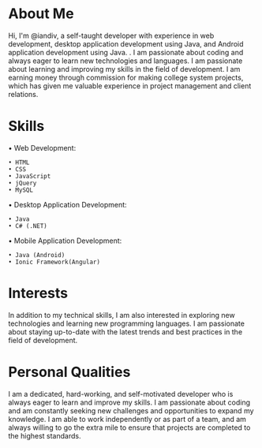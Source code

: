 
# About Me
Hi, I'm @iandiv, a self-taught developer with experience in web development, desktop application development using Java, and Android application development using Java. . I am passionate about coding and always eager to learn new technologies and languages. I am passionate about learning and improving my skills in the field of development. I am earning money through commission for making college system projects, which has given me valuable experience in project management and client relations.

# Skills
• Web Development: 
    
    • HTML
    • CSS
    • JavaScript    
    • jQuery    
    • MySQL

• Desktop Application Development: 

    • Java
    • C# (.NET)
    

• Mobile Application Development: 

    • Java (Android)
    • Ionic Framework(Angular)

# Interests
In addition to my technical skills, I am also interested in exploring new technologies and learning new programming languages. I am passionate about staying up-to-date with the latest trends and best practices in the field of development.

# Personal Qualities
I am a dedicated, hard-working, and self-motivated developer who is always eager to learn and improve my skills. I am passionate about coding and am constantly seeking new challenges and opportunities to expand my knowledge. I am able to work independently or as part of a team, and am always willing to go the extra mile to ensure that projects are completed to the highest standards.


<!--- Hi, I’m @iandiv
- I’m interested in coding
- A college student and currently taking BSIT Course

iandiv/iandiv is a ✨ special ✨ repository because its `README.md` (this file) appears on your GitHub profile.
You can click the Preview link to take a look at your changes.
--->
